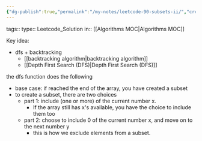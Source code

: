 ```yaml
---
{"dg-publish":true,"permalink":"/my-notes/leetcode-90-subsets-ii/","created":"2024-10-12T22:35:26.317-04:00","updated":"2024-10-12T22:36:04.909-04:00"}
---
```



tags:: 
type:: Leetcode_Solution
in:: [[Algorithms MOC\|Algorithms MOC]]


Key idea:
- dfs + backtracking
	- [[backtracking algorithm\|backtracking algorithm]]
	- [[Depth First Search (DFS)\|Depth First Search (DFS)]]

the dfs function does the following
- base case: if reached the end of the array, you have created a subset
- to create a subset, there are two choices
	- part 1: include (one or more) of the current number x. 
		- If the array still has x's available, you have the choice to include them too
	- part 2: choose to include 0 of the current number x, and move on to the next number y
		- this is how we exclude elements from a subset.
